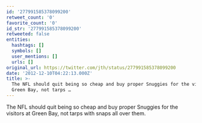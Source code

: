 ```yaml
---
id: '277991585378099200'
retweet_count: '0'
favorite_count: '0'
id_str: '277991585378099200'
retweeted: false
entities:
  hashtags: []
  symbols: []
  user_mentions: []
  urls: []
original_url: https://twitter.com/jth/status/277991585378099200
date: '2012-12-10T04:22:13.000Z'
title: >-
  The NFL should quit being so cheap and buy proper Snuggies for the visitors at
  Green Bay, not tarps …
---
```


The NFL should quit being so cheap and buy proper Snuggies for the visitors at Green Bay, not tarps with snaps all over them.